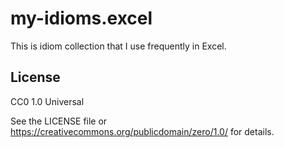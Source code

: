 # my-idioms.excel

This is idiom collection that I use frequently in Excel.

## License

CC0 1.0 Universal

See the LICENSE file or https://creativecommons.org/publicdomain/zero/1.0/ for details.
